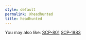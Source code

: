 ```yaml
---
style: default
permalink: Xheadhunted
title: headhunted
---
```

You may also like:
[SCP-801](http://scp-wiki.net/scp-801)
[SCP-1883](http://scp-wiki.net/scp-1883)